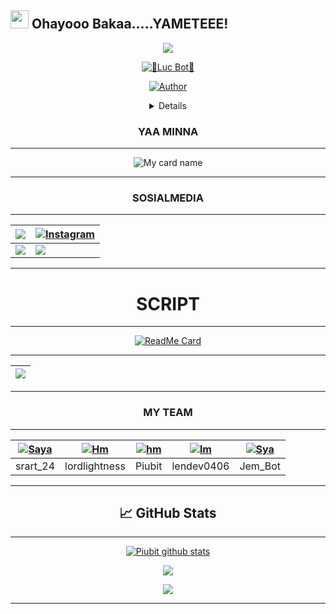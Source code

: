 ## <img src="https://github.com/TheDudeThatCode/TheDudeThatCode/blob/master/Assets/Hi.gif" width="29px"> Ohayooo Bakaa.....YAMETEEE!
<p align="center">
<img src="https://user-images.githubusercontent.com/Piubit/https://www.wallpaperbetter.com/wallpaper/637/464/851/gameglobe-action-adventure-2K-wallpaper.jpg"
  </p>
<br>
  
  
 <p align="center">
 <a href="#"><img title="🐊Luc Bot🐊" src="https://img.shields.io/badge/Luc Bot-green?colorA=%23ff0000&colorB=%23017e40&style=for-the-badge"></a>
</p>
<p align="center">
<a href="https://github.com/Piubit"><img title="Author" src="https://img.shields.io/badge/AUTHOR-Piubit-blue.svg?style=for-the-badge&logo=github"></a>
</p>
<div align="center">
<details>
  
  >Bot ini sedang dalam masa pengembangan 
  
  >Banyak fitur yang masih error
  
  >Belum ada APIkey
  </details>
  
### YAA MINNA

--------

![My card name](https://cardivo.vercel.app/api?name=Piubit&description=DOOOR,%20WELCOME%20TO%20di%20github%20Piubit%20&image=https://github.com/Piubit.png?v=4&backgroundColor=%23ecf0f1&instagram=Piubitt&github=Piubit&pattern=leaf&colorPattern=%23eaeaea)

 ---------
### SOSIALMEDIA
---------

| <a href="https://wa.me/6281276234460"><img src="https://img.shields.io/badge/WhatsApp-25D366?style=for-the-badge&logo=whatsapp&logoColor=white"></a> | <a href="https://www.instagram.com/piubitt/"><img alt="Instagram" src="https://img.shields.io/badge/Instagram-FF00FF.svg?style=for-the-badge&logo=Instagram&logoColor=white"></a> | 
|-------------|-------------|
| <a href="https://www.youtube.com/channel/UCrZhYLblOWitPnKBZYFQPPw"><img src="https://img.shields.io/badge/youtube-FF0000?style=for-the-badge&logo=youtube&logoColor=white"></a> | <a href="https://chat.whatsapp.com/BD0uIi36eo88PhcpIqT5ZO"><img src="https://img.shields.io/badge/Grup WhatsApp-25D366?style=for-the-badge&logo=Whatsapp&logoColor=white"></a> | 
  
---------

# SCRIPT 
---------

<p align="center">
  
[![ReadMe Card](https://github-readme-stats.vercel.app/api/pin/?username=Piubit&repo=Luc-Bot&theme=highcontrast)](https://github.com/Piubit/Luc-Bot)

</p>

---------

| <a href="https://github.com/Piubit/Luc-Bot"><img src="https://img.shields.io/badge/《 Script BoT Whatsapp 》-000000?style=for-the-badge&logo=github&logoColor=white"></a> | 
|---------|
---------
### MY TEAM
---------

| [![Saya](https://github.com/srart24.png?size=100)](https://github.com/srart24) | [![Hm](https://github.com/lordlightness.png?size=100)](https://github.com/lordlightness) | [![hm](https://github.com/Piubit.png?size=100)](https://github.com/Piubit) | [![lm](https://github.com/lendev0406.png?size=100)](https://github.com/lendev0406) | [![Sya](https://github.com/Jem-Bot.png?size=100)](https://github.com/Jem-Bot) |
|------|------|------|------|------|
| srart_24 | lordlightness | Piubit | lendev0406 | Jem_Bot |

---------


## &#x1f4c8; GitHub Stats

---------

<p align="center">
<a href="https://github.com/Piubit/github-readme-stats">
  <img align="center" src="https://github-readme-stats.anuraghazra1.vercel.app/api?username=Piubit&show_icons=true&include_all_commits=true&theme=material-palenight" alt="Piubit github stats" />
</a>
</p>
  
  <p align="center">
<a href="https://github.com/Piubit/github-readme-stats">
  <!-- Change the `github-readme-stats.anuraghazra1.vercel.app` to `github-readme-stats.vercel.app`  -->
  <img align="center" src="https://github-readme-stats.anuraghazra1.vercel.app/api/top-langs/?username=Piubit&layout=compact&theme=material-palenight" /
  </p>
   
  <p align="center">
  </a>
  <img src="https://komarev.com/ghpvc/?username=Piubit&label=VIEWS&style=flat-square&color=blue" />
</p>

--------
